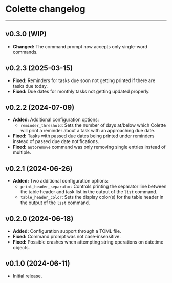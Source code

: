 # Colette changelog

---

## v0.3.0 (WIP)

- **Changed:** The command prompt now accepts only single-word commands.

## v0.2.3 (2025-03-15)

- **Fixed:** Reminders for tasks due soon not getting printed if there are tasks due today.
- **Fixed:** Due dates for monthly tasks not getting updated properly.

## v0.2.2 (2024-07-09)

- **Added:** Additional configuration options:
    - `reminder_threshold`: Sets the number of days at/below which Colette will print a reminder about a task with an approaching due date.
- **Fixed:** Tasks with passed due dates being printed under reminders instead of passed due date notifications.
- **Fixed:** `autoremove` command was only removing single entries instead of multiple.

## v0.2.1 (2024-06-26)

- **Added:** Two additional configuration options:
    - `print_header_separator`: Controls printing the separator line between the table header and task list in the output of the `list` command.
    - `table_header_color`: Sets the display color(s) for the table header in the output of the `list` command.

## v0.2.0 (2024-06-18)

- **Added:** Configuration support through a TOML file.
- **Fixed:** Command prompt was not case-insensitive.
- **Fixed:** Possible crashes when attempting string operations on datetime objects.

## v0.1.0 (2024-06-11)

- Initial release.
